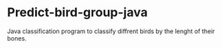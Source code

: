 # Predict-bird-group-java
Java classification program to classify diffrent birds by the lenght of their bones.
